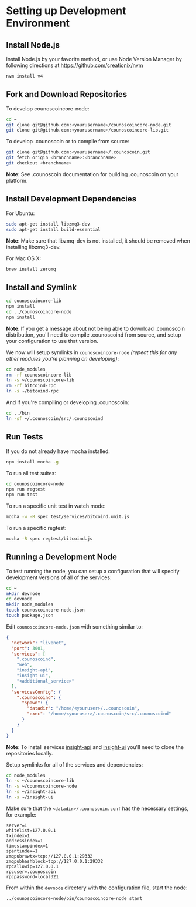 # Setting up Development Environment

## Install Node.js

Install Node.js by your favorite method, or use Node Version Manager by following directions at https://github.com/creationix/nvm

```bash
nvm install v4
```

## Fork and Download Repositories

To develop counoscoincore-node:

```bash
cd ~
git clone git@github.com:<yourusername>/counoscoincore-node.git
git clone git@github.com:<yourusername>/counoscoincore-lib.git
```

To develop .counoscoin or to compile from source:

```bash
git clone git@github.com:<yourusername>/.counoscoin.git
git fetch origin <branchname>:<branchname>
git checkout <branchname>
```
**Note**: See .counoscoin documentation for building .counoscoin on your platform.


## Install Development Dependencies

For Ubuntu:
```bash
sudo apt-get install libzmq3-dev
sudo apt-get install build-essential
```
**Note**: Make sure that libzmq-dev is not installed, it should be removed when installing libzmq3-dev.


For Mac OS X:
```bash
brew install zeromq
```

## Install and Symlink

```bash
cd counoscoincore-lib
npm install
cd ../counoscoincore-node
npm install
```
**Note**: If you get a message about not being able to download .counoscoin distribution, you'll need to compile .counoscoind from source, and setup your configuration to use that version.


We now will setup symlinks in `counoscoincore-node` *(repeat this for any other modules you're planning on developing)*:
```bash
cd node_modules
rm -rf counoscoincore-lib
ln -s ~/counoscoincore-lib
rm -rf bitcoind-rpc
ln -s ~/bitcoind-rpc
```

And if you're compiling or developing .counoscoin:
```bash
cd ../bin
ln -sf ~/.counoscoin/src/.counoscoind
```

## Run Tests

If you do not already have mocha installed:
```bash
npm install mocha -g
```

To run all test suites:
```bash
cd counoscoincore-node
npm run regtest
npm run test
```

To run a specific unit test in watch mode:
```bash
mocha -w -R spec test/services/bitcoind.unit.js
```

To run a specific regtest:
```bash
mocha -R spec regtest/bitcoind.js
```

## Running a Development Node

To test running the node, you can setup a configuration that will specify development versions of all of the services:

```bash
cd ~
mkdir devnode
cd devnode
mkdir node_modules
touch counoscoincore-node.json
touch package.json
```

Edit `counoscoincore-node.json` with something similar to:
```json
{
  "network": "livenet",
  "port": 3001,
  "services": [
    ".counoscoind",
    "web",
    "insight-api",
    "insight-ui",
    "<additional_service>"
  ],
  "servicesConfig": {
    ".counoscoind": {
      "spawn": {
        "datadir": "/home/<youruser>/..counoscoin",
        "exec": "/home/<youruser>/.counoscoin/src/.counoscoind"
      }
    }
  }
}
```

**Note**: To install services [insight-api](https://github.com/bitpay/insight-api) and [insight-ui](https://github.com/bitpay/insight-ui) you'll need to clone the repositories locally.

Setup symlinks for all of the services and dependencies:

```bash
cd node_modules
ln -s ~/counoscoincore-lib
ln -s ~/counoscoincore-node
ln -s ~/insight-api
ln -s ~/insight-ui
```

Make sure that the `<datadir>/.counoscoin.conf` has the necessary settings, for example:
```
server=1
whitelist=127.0.0.1
txindex=1
addressindex=1
timestampindex=1
spentindex=1
zmqpubrawtx=tcp://127.0.0.1:29332
zmqpubhashblock=tcp://127.0.0.1:29332
rpcallowip=127.0.0.1
rpcuser=.counoscoin
rpcpassword=local321
```

From within the `devnode` directory with the configuration file, start the node:
```bash
../counoscoincore-node/bin/counoscoincore-node start
```
